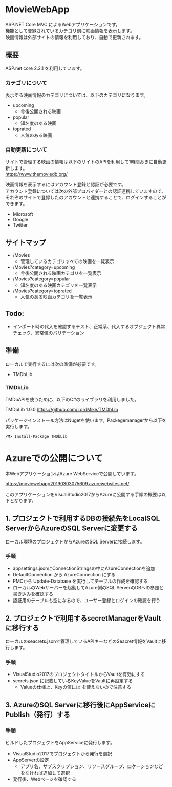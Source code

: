 # MovieWebApp

ASP.NET Core MVC によるWebアプリケーションです。  
機能として登録されているカテゴリ別に映画情報を表示します。  
映画情報は外部サイトの情報を利用しており、自動で更新されます。

## 概要

ASP.net core 2.2.1 を利用しています。

### カテゴリについて

表示する映画情報のカテゴリについては、以下のカテゴリになります。

- upcoming
  - 今後公開される映画
- popular
  - 知名度のある映画
- toprated
  - 人気のある映画

### 自動更新について
サイトで管理する映画の情報は以下のサイトのAPIを利用して1時間おきに自動更新します。  
https://www.themoviedb.org/  

映画情報を表示するにはアカウント登録と認証が必要です。  
アカウント登録については次の外部プロバイダーとの認証連携していますので、  
それぞのサイトで登録したのアカウントと連携することで、ログインすることができます。  

- Microsoft  
- Google  
- Twitter  

## サイトマップ

- /Movies  
  -  管理しているカテゴリすべての映画を一覧表示
- /Movies?category=upcoming
  -  今後公開される映画カテゴリを一覧表示
- /Movies?category=popular
  -  知名度のある映画カテゴリを一覧表示
- /Movies?category=toprated
  -  人気のある映画カテゴリを一覧表示

## Todo:  
- インポート時の代入を確認するテスト、正常系、代入するオブジェクト異常チェック、異常値のバリデーション


## 準備

ローカルで実行するには次の準備が必要です。

- TMDbLib

### TMDbLib

TMDbAPIを使うために、以下のC#のライブラリを利用しました。

TMDbLib 1.0.0  https://github.com/LordMike/TMDbLib  

パッケージインストール方法はNugetを使います。Packegemanagerから以下を実行します。

    PM> Install-Package TMDbLib  

# Azureでの公開について  

本WebアプリケーションはAzure WebServiceで公開しています。

https://moviewebapp20190303075609.azurewebsites.net/ 

このアプリケーションをVisualStudio2017からAzureに公開する手順の概要は以下となります。

## 1. プロジェクトで利用するDBの接続先をLocalSQL ServerからAzureのSQL Serverに変更する  

ローカル環境のプロジェクトからAzureのSQL Serverに接続します。

### 手順

- appsettings.jsonにConnectionStringsの中にAzureConnectionを追加  
- DefaultConnection から AzureConnection にする  
- PMCから Update-Database を実行してテーブルの作成を確認する  
- ローカルのWebサーバーを起動してAzure側のSQL ServerのDBへの参照と書き込みを確認する  
- 認証用のテーブルも空になるので、ユーザー登録とログインの確認を行う  

## 2. プロジェクトで利用するsecretManagerをVaultに移行する  

ローカルのseacrets.jsonで管理しているAPIキーなどのSeacret情報をVaultに移行します。 

### 手順

- VisualStudio2017のプロジェクトタイトルからVaultを有効にする  
- secrets.json に記載しているKeyValueをVaultに再設定する  
  - Valueの仕様上、Keyの値には:を使えないので注意する  

## 3. AzureのSQL Serverに移行後にAppServiceにPublish（発行）する  

### 手順

ビルドしたプロジェクトをAppServiceに発行します。

- VisualStudio2017でプロジェクトから発行を選択
- AppServerの設定
    - アプリ名、サブスクリプション、リソースグループ、ロケーションなどをなければ追加して選択
- 発行後、Webページを確認する

